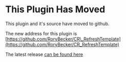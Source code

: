# This Plugin Has Moved #

This plugin and it's source have moved to github.

The new address for this plugin is [https://github.com/RoryBecker/CR\_RefreshTemplate](https://github.com/RoryBecker/CR_RefreshTemplate)

The latest release [can be found here](https://github.com/RoryBecker/CR_RefreshTemplate/releases/latest)